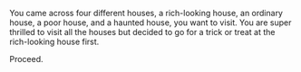 You came across four different houses, a rich-looking house, an ordinary house, a poor house, and a haunted house, you want to visit. You are super thrilled to visit all the houses but decided to go for a trick or treat at the rich-looking house first.

Proceed.